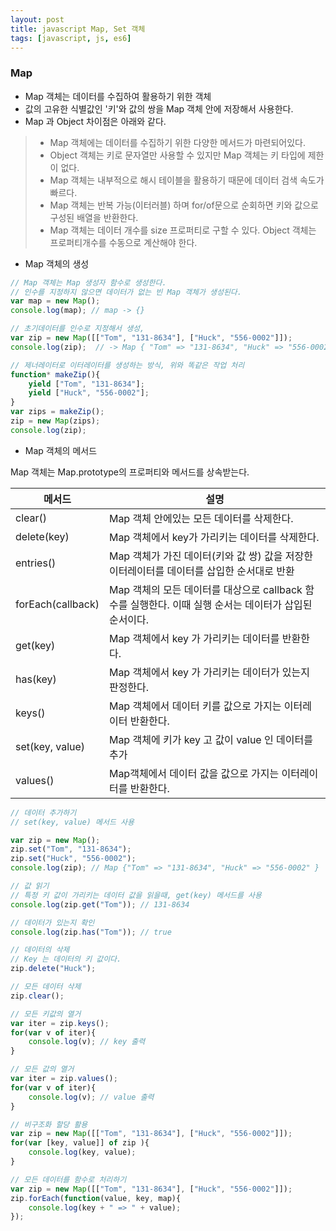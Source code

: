 ```yaml
---
layout: post
title: javascript Map, Set 객체
tags: [javascript, js, es6]
---
```



### Map
* Map 객체는 데이터를 수집하여 활용하기 위한 객체
* 값의 고유한 식별값인 '키'와 값의 쌍을 Map 객체 안에 저장해서 사용한다.
* Map 과 Object 차이점은 아래와 같다.
> * Map 객체에는 데이터를 수집하기 위한 다양한 메서드가 마련되어있다.
> * Object 객체는 키로 문자열만 사용할 수 있지만 Map 객체는 키 타입에 제한이 없다.
> * Map 객체는 내부적으로 해시 테이블을 활용하기 때문에 데이터 검색 속도가 빠르다.
> * Map 객체는 반복 가능(이터러블) 하며 for/of문으로 순회하면 키와 값으로 구성된 배열을 반환한다.
> * Map 객체는 데이터 개수를 size 프로퍼티로 구할 수 있다. Object 객체는 프로퍼티개수를 수동으로 계산해야 한다.

* Map 객체의 생성

```javascript
// Map 객체는 Map 생성자 함수로 생성한다. 
// 인수를 지정하지 않으면 데이터가 없는 빈 Map 객체가 생성된다.
var map = new Map();
console.log(map); // map -> {}

// 초기데이터를 인수로 지정해서 생성,
var zip = new Map([["Tom", "131-8634"], ["Huck", "556-0002"]]);
console.log(zip);  // -> Map { "Tom" => "131-8634", "Huck" => "556-0002" }

// 제너레이터로 이터레이터를 생성하는 방식, 위와 똑같은 작업 처리
function* makeZip(){
    yield ["Tom", "131-8634"];
    yield ["Huck", "556-0002"];
}
var zips = makeZip();
zip = new Map(zips);
console.log(zip);
```

* Map 객체의 메서드

Map 객체는 Map.prototype의 프로퍼티와 메서드를 상속받는다.

메서드 | 설명
---|---
clear() | Map 객체 안에있는 모든 데이터를 삭제한다.
delete(key) | Map 객체에서 key가 가리키는 데이터를 삭제한다.
entries() | Map 객체가 가진 데이터(키와 값 쌍) 값을 저장한 이터레이터를 데이터를 삽입한 순서대로 반환
forEach(callback) | Map 객체의 모든 데이터를 대상으로 callback 함수를 실행한다. 이때 실행 순서는 데이터가 삽입된 순서이다.
get(key) | Map 객체에서 key 가 가리키는 데이터를 반환한다.
has(key) | Map 객체에서 key 가 가리키는 데이터가 있는지 판정한다.
keys() | Map 객체에서 데이터 키를 값으로 가지는 이터레이터 반환한다.
set(key, value) | Map 객체에 키가 key 고 값이 value 인 데이터를 추가
values() | Map객체에서 데이터 값을 값으로 가지는 이터레이터를 반환한다.

```javascript
// 데이터 추가하기
// set(key, value) 메서드 사용

var zip = new Map();
zip.set("Tom", "131-8634");
zip.set("Huck", "556-0002");
console.log(zip); // Map {"Tom" => "131-8634", "Huck" => "556-0002" }

// 값 읽기
// 특정 키 값이 가리키는 데이터 값을 읽을때, get(key) 메서드를 사용
console.log(zip.get("Tom")); // 131-8634

// 데이터가 있는지 확인
console.log(zip.has("Tom")); // true

// 데이터의 삭제
// Key 는 데이터의 키 값이다.
zip.delete("Huck"); 

// 모든 데이터 삭제
zip.clear();

// 모든 키값의 열거
var iter = zip.keys();
for(var v of iter){
    console.log(v); // key 출력
}

// 모든 값의 열거
var iter = zip.values();
for(var v of iter){
    console.log(v); // value 출력
}

// 비구조화 할당 활용
var zip = new Map([["Tom", "131-8634"], ["Huck", "556-0002"]]);
for(var [key, value]] of zip ){
    console.log(key, value);
}

// 모든 데이터를 함수로 처리하기
var zip = new Map([["Tom", "131-8634"], ["Huck", "556-0002"]]);
zip.forEach(function(value, key, map){
    console.log(key + " => " + value);
});
```


